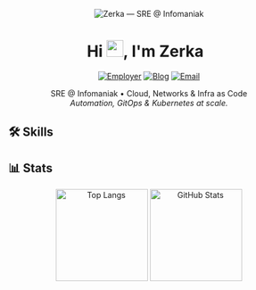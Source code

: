 <p align="center">
  <picture>
    <source media="(prefers-color-scheme: dark)" srcset="assets/banner-dark.svg">
    <img alt="Zerka — SRE @ Infomaniak" src="assets/banner.svg" />
  </picture>
</p>

<h1 align="center">Hi <img src="https://raw.githubusercontent.com/MartinHeinz/MartinHeinz/master/wave.gif" height="30">, I'm Zerka &nbsp;</h1>

<p align="center">
  <a href="https://www.infomaniak.com/"><img alt="Employer" src="https://img.shields.io/badge/SRE-Infomaniak-0?logo=icloud&logoColor=white&labelColor=0B0B0F&color=3BA1FF&style=for-the-badge"></a>
  <a href="https://grimoire.zerka.dev"><img alt="Blog" src="https://img.shields.io/badge/zerka.dev-visit-0?logo=vercel&logoColor=white&labelColor=0B0B0F&color=9AE6B4&style=for-the-badge"></a>
  <a href="mailto:contact@zerka.dev"><img alt="Email" src="https://img.shields.io/badge/Contact-email-0?logo=gmail&logoColor=white&labelColor=0B0B0F&color=F56565&style=for-the-badge"></a>
</p>

<p align="center">
  SRE @ Infomaniak • Cloud, Networks & Infra as Code<br>
  <i>Automation, GitOps & Kubernetes at scale.</i>
</p>

## 🛠 Skills

<!-- 
## 🎓 Certifications
<p align="center">    
  <img src="https://images.credly.com/images/d0e84df5-83ab-438b-b51f-c464c78faa52/tempfile20250605-58-6rrhp1.png" alt="Foundations: Kubernetes Networking & Cilium" height="120"/>
  <img src="https://images.credly.com/images/d74820be-3dba-40b9-a254-a8e7381bf63d/tempfile20250605-64-wqikcw.png" alt="Cilium Getting Started" height="120"/>
</p>
-->

## 📊 Stats
<p align="center">
  <img height="165" src="https://github-readme-stats.vercel.app/api/top-langs?username=zerka30&show_icons=true&locale=en&theme=dark" alt="Top Langs" />
  <img height="165" src="https://github-readme-stats.vercel.app/api?username=Zerka30&show_icons=true&hide_title=true&count_private=true&theme=dark" alt="GitHub Stats" />
</p>


